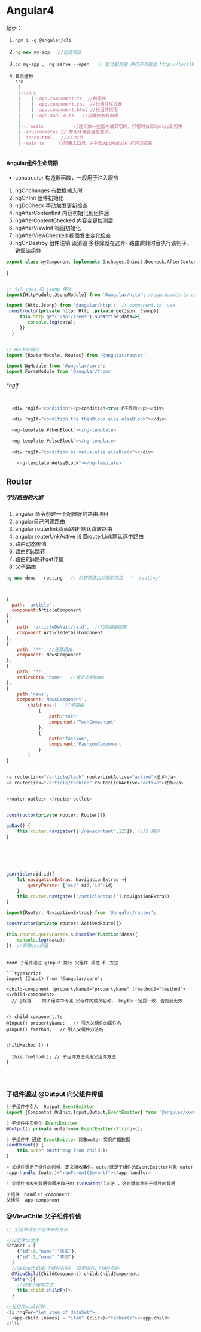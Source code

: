 #  Angular4

起步：

1. ```javascript
   npm i -g @angular/cli
   ```

2. ```javascript
   ng new my-app   //创建项目
   ```

3. ```javascript
   cd my-app 、 ng serve --open   // 启动服务器 并打开浏览器 http://localhost:4200
   ```

4. ```javascript
   目录结构
   src
    |
    |--/app
    |	 |--app.component.ts  //根组件
    |	 |--app.component.css  //根组件样式表
    |	 |--app.component.html //根组件模版
    |	 |--app.module.ts   //该模块依赖声明
    |
    |--／assts 			//这个放一些图片或其它的，打包时会自动copy到包中
    |--environmetns // 常用环境变量配置项，
    |--index.html   //入口文件
    |--main.ts     //应用入口点，并启动AppModule 打开浏览器 
   	
   ```


#### Angular组件生命周期

- constructor  构造器函数，一般用于注入服务

1. ngOnchanges   有数据输入时 
2. ngOnInit      组件初始化
3. ngDoCheck    手动触发更新检查
4. ngAfterContentInit    内容初始化到组件后
5. ngAfterContentChecked    内容变更检测后
6. ngAfterViewInit    视图初始化
7. ngAfterViewChecked  视图发生变化检查
8. ngOnDestroy    组件注销 该消毁 多移除就在这弄- 路由跳转时会执行该钩子，销毁该组件

```JAVASCRIPT
export class myComponent implements Onchages,Oninit,Docheck,AfterContentInit,AfterContentChecked,AfterViewInit,AfterViewChecked,OnDestroy{
    
}
```








```javascript

// 引入 ajax 和 jsonp 模块
import{HttpModule,JsonpModule} from '@angular/http'; //app.module.ts use

import {Http,Jsonp} from '@angular/http';  // component.ts  use 
 constructor(private http: Http ,private getJson: Jsonp){
     this.http.get('/api/items').subscribe(data=>{
 		console.log(data);
     })
  }


// Router模块
import {RouterModule, Routes} from '@angular/router';

import NgModule from '@angular/core';
import FormsModule from '@angular/froms'
```

######  *ngIf 

```javascript

  <div *ngIf="condition"><p>condition=true P不显示</p></div>

  <div *ngIf="condition;the thenBlock else elseBlock"></div>

  <ng-template #thenBlock"></ng-template>

  <ng-template #elseBlock"></ng-template>
  
  <div *ngIf="condition as value;else elseBlock"></div>

	<ng-template #elseBlock"></ng-template>
```





## Router 



##### 学好路由的大纲

1. angular 命令创建一个配置好的路由项目
2. angular自己创建路由
3. angular routerlink页面路转 默认跳转路由
4. angular routerUnkActive 设置routerLink默认选中路由
5. 路由动态传值
6. 路由的js跳转
7. 路由的js路转get传值
8. 父子路由



```javascript
ng new demo --routing   // 创建带路由功能的项目   “--routing”



{
  path: 'article',
  component:ArticleComponent
},
{
	path: 'articleDetail/:aid',  //动态路由配置
    component:ArticleDetailComponent
},
{
    path: '**', //任意路由
    component: NewsComponent
},
{
    path: '**',
    redirectTo:'home'   //重定向到home
},
{
    path:'news',
    component:'NewsComponent',
        childrens:[   //子路由
            {
                path:'tech',
            	component:'TechComponent'
            },
            {
                path:'fashion',
                component:'FashionComponent'
            }
        ]
}


<a routerLink="/article/tech" routerLinkActive="active">技术</a>
<a routerLink="/article/fashion" routerLinkActive="active">时尚</a>


<router-outlet> </router-outlet>


constructor(private router: Router){}

goNav() {
    this.router.navigator(['/newscontent',123]); //JS 跳转
}






goArticle(aid,id){
	let navigationExtras: NavigationExtras ={
    	queryParams: {'aid':aid,'id':id}
	}
    this.router.navigate(['/articledetail'],navigationExtras)
}

import{Router, NavigationExtras} from '@angular/router';

constructor(private router: ActivedRoute){}

this.router.queryParams.subscribe(function(data){
    console.log(data);
})  //获取get传值

```












  ```

#### 子组件通过 @Input 执行 父组件 属性 和 方法

  ```typescript
import {Input} from '@angular/core';

<child-component [propertyName]="propertyName" [fmethod]="fmethod"><\child-component> 
    // @规范    向子组件中传递 父组件的成员名称， key和v一定要一致，否则会无效 


// child-component.ts 
@Input() propertyName;   // 引入父组件的属性名 
@Input() fmethod;   // 引入父组件方法名


childMethod () {
  
    this.fmethod(); // 子组件方法调用父组件方法
}




  ```


### 子组件通过 @Output 向父组件传值

```javascript
1 子组件中引入  Output EventEmitter
import {Compontnt,OnInit,Input,Output,EventEmitter} from '@angular/core';

2 子组件中实例化 EventEmitter
@Output() private outer=new EventEmitter<String>();

3 子组件中 通过 EventEmitter 对象outer 实例广播数据
sendParent() {
	this.outer.emit("msg from child");
}

4 父组件调用子组件的时候，定义接收事件，outer就是子组件的EventEmitter对象 outer
<app-handle (outer)="runParent($event)"></app-handler>

5 父组件接收到数据会调用自己的 runParent()方法 ，这时就能拿到子组件的数据

子组件：handler-component
父组件  app-component
```



### @ViewChild  父子组件传值

```javascript
// 父组件调用子组件中的方法

//父组件ts文件
dataSet = [
    {"id":0,"name":"张三"},
    {"id":1,"name":"李四"}
  ]
  //@ViewChild(子组件名称)  随便命名:子组件名称
  @ViewChild(ChildComponent) child:ChildComponent;
  father(){
    //调用子组件方法
    this.child.childFn();
  }

//父组件html代码
<li *ngFor="let item of dataSet">
  <app-child [names] = "item" (click)="father()"></app-child>
</li>
```





